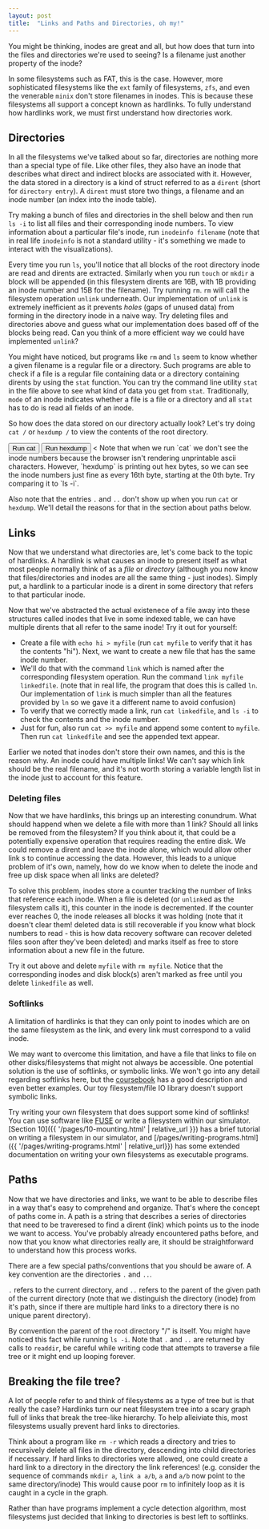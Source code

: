 ```yaml
---
layout: post
title:  "Links and Paths and Directories, oh my!"
---
```


<script type="module" src="{{ '/js/pages/07-links-paths-directories.mjs' | relative_url }}"></script>
You might be thinking, inodes are great and all, but how does that turn into the files and directories we're used to seeing?
Is a filename just another property of the inode?

In some filesystems such as FAT, this is the case.
However, more sophisticated filesystems like the `ext` family of filesystems, `zfs`, and even the venerable `minix` don't store filenames in inodes.
This is because these filesystems all support a concept known as hardlinks.
To fully understand how hardlinks work, we must first understand how directories work.

## Directories

In all the filesystems we've talked about so far, directories are nothing more than a special type of file.
Like other files, they also have an inode that describes what direct and indirect blocks are associated with it.
However, the data stored in a directory is a kind of struct referred to as a `dirent` (short for `directory entry`).
A `dirent` must store two things, a filename and an inode number (an index into the inode table).

Try making a bunch of files and directories in the shell below and then run `ls -i` to list all files and their corresponding inode numbers.
To view information about a particular file's inode, run `inodeinfo filename` (note that in real life `inodeinfo` is not a standard utility - it's something we made to interact with the visualizations).

<div id="shell_1"></div>
<canvas id="fs_1"></canvas>

Every time you run `ls`, you'll notice that all blocks of the root directory inode are read and dirents are extracted.
Similarly when you run `touch` or `mkdir` a block will be appended (in this filesystem dirents are 16B, with 1B providing an inode number and 15B for the filename).
Try running `rm`. `rm` will call the filesystem operation `unlink` underneath.
Our implementation of `unlink` is extremely inefficient as it prevents _holes_ (gaps of unused data) from forming in the directory inode in a naive way.
Try deleting files and directories above and guess what our implementation does based off of the blocks being read.
Can you think of a more efficient way we could have implemented `unlink`?

You might have noticed, but programs like `rm` and `ls` seem to know whether a given filename is a regular file or a directory.
Such programs are able to check if a file is a regular file containing data or a directory containing dirents by using the `stat` function.
You can try the command line utility `stat` in the file above to see what kind of data you get from `stat`.
Traditionally, `mode` of an inode indicates whether a file is a file or a directory and all `stat` has to do is read all fields of an inode.

So how does the data stored on our directory actually look?
Let's try doing `cat /` or `hexdump /` to view the contents of the root directory.

<div id="shell_2"></div>
<button onclick="run_cat()">Run cat</button>
<button onclick="run_hexdump()">Run hexdump</button>
<
Note that when we run `cat` we don't see the inode numbers because the browser isn't rendering unprintable ascii characters.
However, `hexdump` is printing out hex bytes, so we can see the inode numbers just fine as every 16th byte, starting at the 0th byte.
Try comparing it to `ls -i`.

Also note that the entries `.` and `..` don't show up when you run `cat` or `hexdump`.
We'll detail the reasons for that in the section about paths below.

## Links

Now that we understand what directories are, let's come back to the topic of hardlinks.
A hardlink is what causes an inode to present itself as what most people normally think of as a _file_ or _directory_
(although you now know that files/directories and inodes are all the same thing - just inodes).
Simply put, a hardlink to a particular inode is a dirent in some directory that refers to that particular inode.

Now that we've abstracted the actual existenece of a file away into these structures called inodes that live in some indexed table, we can have multiple dirents that all refer to the same inode!
Try it out for yourself:

+ Create a file with `echo hi > myfile` (run `cat myfile` to verify that it has the contents "hi"). Next, we want to create a new file that has the same inode number.
+ We'll do that with the command `link` which is named after the corresponding filesystem operation. Run the command `link myfile linkedfile`.
(note that in real life, the program that does this is called `ln`. Our implementation of `link` is much simpler than all the features provided by `ln` so we gave it a different name to avoid confusion)
+ To verify that we correctly made a link, run `cat linkedfile`, and `ls -i` to check the contents and the inode number.
+ Just for fun, also run `cat >> myfile` and append some content to `myfile`. Then run `cat linkedfile` and see the appended text appear.

<div id="shell_3"></div>
<canvas id="fs_3"></canvas>

Earlier we noted that inodes don't store their own names, and this is the reason why.
An inode could have multiple links!
We can't say which link should be the real filename, and it's not worth storing a variable length list in the inode just to account for this feature.

### Deleting files

Now that we have hardlinks, this brings up an interesting conundrum.
What should happend when we delete a file with more than 1 link?
Should all links be removed from the filesystem?
If you think about it, that could be a potentially expensive operation that requires reading the entire disk.
We could remove a dirent and leave the inode alone, which would allow other link s to continue accessing the data.
However, this leads to a unique problem of it's own, namely, how do we know when to delete the inode and free up disk space when all links are deleted?

To solve this problem, inodes store a counter tracking the number of links that reference each inode.
When a file is deleted (or `unlink`ed as the filesystem calls it), this counter in the inode is decremented.
If the counter ever reaches 0, the inode releases all blocks it was holding 
(note that it doesn't clear them! deleted data is still recoverable if you know what block numbers to read - this is how data recovery software can recover deleted files soon after they've been deleted)
and marks itself as free to store information about a new file in the future.

Try it out above and delete `myfile` with `rm myfile`.
Notice that the corresponding inodes and disk block(s) aren't marked as free until you delete `linkedfile` as well.

### Softlinks

A limitation of hardlinks is that they can only point to inodes which are on the same filesystem as the link, and every link must correspond to a valid inode.

We may want to overcome this limitation, and have a file that links to file on other disks/filesystems that might not always be accessible.
One potential solution is the use of softlinks, or symbolic links. We won't go into any detail regarding softlinks here, but the [coursebook](https://github.com/illinois-cs241/coursebook/wiki/Filesystems#linking) has a good description and even better examples. Our toy filesystem/file IO library doesn't support symbolic links.

Try writing your own filesystem that does support some kind of softlinks!
You can use software like [FUSE](https://github.com/libfuse/libfuse) or write a filesystem within our simulator.
[Section 10]({{ '/pages/10-mounting.html' | relative_url }}) has a brief tutorial on writing a filesystem in our simulator,
and [/pages/writing-programs.html]({{ '/pages/writing-programs.html' | relative_url}}) has some extended documentation on writing your own filesystems as executable programs.

## Paths

Now that we have directories and links, we want to be able to describe files in a way that's easy to comprehend and organize.
That's where the concept of paths come in.
A path is a string that describes a series of directories that need to be traveresed to find a dirent (link) which points us to the inode we want to access.
You've probably already encountered paths before, and now that you know what directories really are, it should be straightforward to understand how this process works.

There are a few special paths/conventions that you should be aware of.
A key convention are the directories `.` and `..`.

`.` refers to the current directory, and `..` refers to the parent of the given path of the current directory
(note that we distinguish the directory (inode) from it's path, since if there are multiple hard links to a directory there is no unique parent directory).

By convention the parent of the root directory "/" is itself.
You might have noticed this fact while running `ls -i`.
Note that `.` and `..` are returned by calls to `readdir`, be careful while writing code that attempts to traverse a file tree or it might end up looping forever.

## Breaking the file tree?

A lot of people refer to and think of filesystems as a type of tree but is that really the case?
Hardlinks turn our neat filesystem tree into a scary graph full of links that break the tree-like hierarchy.
To help alleiviate this, most filesystems usually prevent hard links to directories.

Think about a program like `rm -r` which reads a directory and tries to recursively delete all files in the directory, descending into child directories if necessary.
If hard links to directories were allowed, one could create a hard link to a directory in the directory the link references!
(e.g. consider the sequence of commands `mkdir a`, `link a a/b`, `a` and `a/b` now point to the same directory/inode)
This would cause poor `rm` to infinitely loop as it is caught in a cycle in the graph.

Rather than have programs implement a cycle detection algorithm, most filesystems just decided that linking to directories is best left to softlinks.

